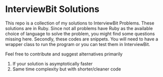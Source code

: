 # InterviewBit Solutions

This repo is a collection of my solutions to InterviewBit Problems. These solutions are in Ruby. Since not all problems have Ruby as the available choice of language to solve the problem, you might find some questions missing here. 
Secondly, these codes are snippets. You will need to have a wrapper class to run the program or you can test them in InterviewBit.

Feel free to contribute and suggest alternatives primarily
1. If your solution is asymptotically faster
2. Same time complexity but with shorter/cleaner code
